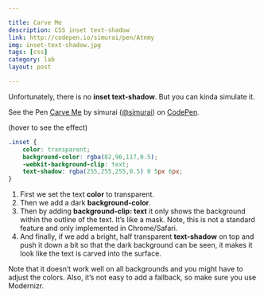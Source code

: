 ```yaml
---

title: Carve Me
description: CSS inset text-shadow
link: http://codepen.io/simurai/pen/Atnmy
img: inset-text-shadow.jpg
tags: [css]
category: lab
layout: post

---
```


Unfortunately, there is no __inset text-shadow__. But you can kinda simulate it.

<p data-height="268" data-theme-id="3586" data-slug-hash="Atnmy" data-default-tab="result" class='codepen'>See the Pen <a href='http://codepen.io/simurai/pen/Atnmy'>Carve Me</a> by simurai (<a href='http://codepen.io/simurai'>@simurai</a>) on <a href='http://codepen.io'>CodePen</a>.</p>
<script async src="//codepen.io/assets/embed/ei.js"></script>

(hover to see the effect)

```css
.inset {
    color: transparent;
    background-color: rgba(82,96,117,0.5);
    -webkit-background-clip: text;
    text-shadow: rgba(255,255,255,0.5) 0 5px 6px;
}
```

1. First we set the text __color__ to transparent.
2. Then we add a dark __background-color__.
3. Then by adding __background-clip: text__ it only shows the background within the outline of the text. It’s like a mask. Note, this is not a standard feature and only implemented in Chrome/Safari.
4. And finally, if we add a bright, half transparent __text-shadow__ on top and push it down a bit so that the dark background can be seen, it makes it look like the text is carved into the surface.

Note that it doesn’t work well on all backgrounds and you might have to adjust the colors. Also, it’s not easy to add a fallback, so make sure you use Modernizr.
